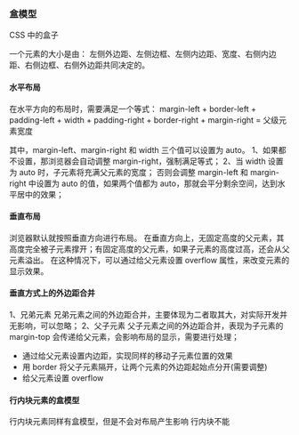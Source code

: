 ### 盒模型

CSS 中的盒子

一个元素的大小是由：
左侧外边距、左侧边框、左侧内边距、宽度、右侧内边距、右侧边框、右侧外边距共同决定的。

#### 水平布局
在水平方向的布局时，需要满足一个等式：
margin-left + border-left + padding-left + width + padding-right + border-right + margin-right = 父级元素宽度

其中，margin-left、margin-right 和 width 三个值可以设置为 auto。
1、如果都不设置，那浏览器会自动调整 margin-right，强制满足等式；
2、当 width 设置为 auto 时，子元素将充满父元素的宽度；
否则会调整 margin-left 和 margin-right 中设置为 auto 的值，如果两个值都为 auto，那就会平分剩余空间，达到水平居中的效果；

#### 垂直布局
浏览器默认就按照垂直方向进行布局。
在垂直方向上，无固定高度的父元素，其高度完全被子元素撑开；有固定高度的父元素，如果子元素的高度过高，还会从父元素溢出。
在这种情况下，可以通过给父元素设置 overflow 属性，来改变元素的显示效果。

#### 垂直方式上的外边距合并
1、兄弟元素
兄弟元素之间的外边距合并，主要体现为二者取其大，对实际开发并无影响，可以忽略；
2、父子元素
父子元素之间的外边距合并，表现为子元素的 margin-top 会传递给父元素，会影响布局的显示，需要进行处理；
- 通过给父元素设置内边距，实现同样的移动子元素位置的效果
- 用 border 将父子元素隔开，让两个元素的外边距起始点分开(需要调整)
- 给父元素设置 overflow

#### 行内块元素的盒模型
行内块元素同样有盒模型，但是不会对布局产生影响
行内块不能
